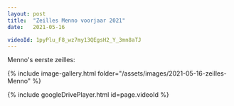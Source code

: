 ```yaml
---
layout: post
title:  "Zeilles Menno voorjaar 2021"
date:   2021-05-16

videoId: 1pyPlu_F8_wz7my13QEgsH2_Y_3mn8aTJ
---
```

Menno's eerste zeilles:

{% include image-gallery.html folder="/assets/images/2021-05-16-zeilles-Menno" %}

{% include googleDrivePlayer.html id=page.videoId %}
